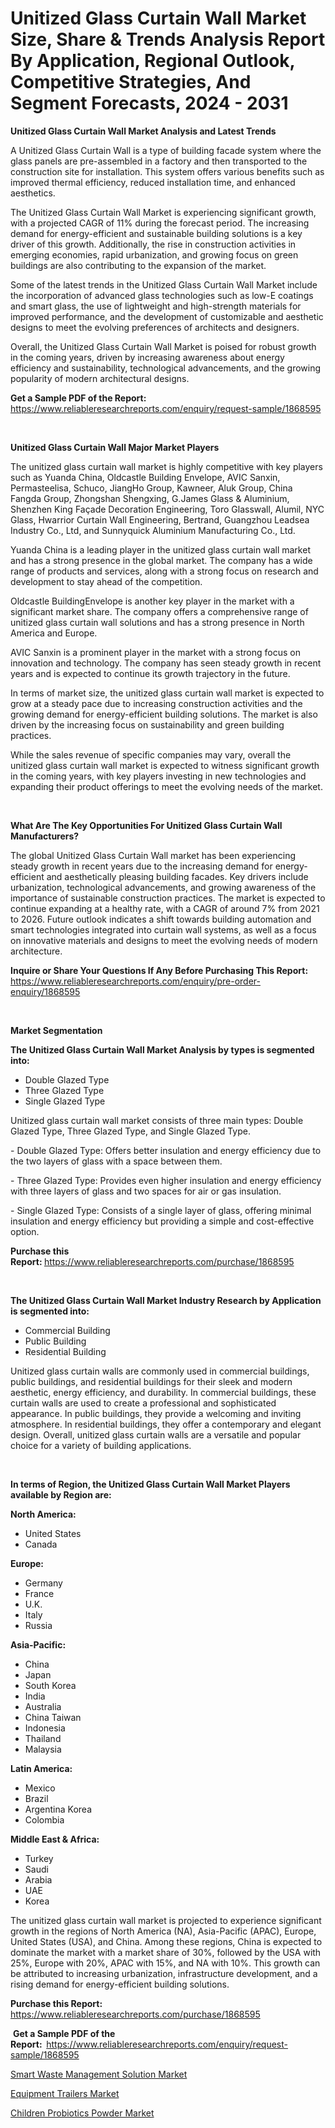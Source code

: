 <p><h1>Unitized Glass Curtain Wall Market Size, Share & Trends Analysis Report By Application, Regional Outlook, Competitive Strategies, And Segment Forecasts, 2024 - 2031</h1></p><p><strong>Unitized Glass Curtain Wall Market Analysis and Latest Trends</strong></p>
<p><p>A Unitized Glass Curtain Wall is a type of building facade system where the glass panels are pre-assembled in a factory and then transported to the construction site for installation. This system offers various benefits such as improved thermal efficiency, reduced installation time, and enhanced aesthetics.</p><p>The Unitized Glass Curtain Wall Market is experiencing significant growth, with a projected CAGR of 11% during the forecast period. The increasing demand for energy-efficient and sustainable building solutions is a key driver of this growth. Additionally, the rise in construction activities in emerging economies, rapid urbanization, and growing focus on green buildings are also contributing to the expansion of the market.</p><p>Some of the latest trends in the Unitized Glass Curtain Wall Market include the incorporation of advanced glass technologies such as low-E coatings and smart glass, the use of lightweight and high-strength materials for improved performance, and the development of customizable and aesthetic designs to meet the evolving preferences of architects and designers.</p><p>Overall, the Unitized Glass Curtain Wall Market is poised for robust growth in the coming years, driven by increasing awareness about energy efficiency and sustainability, technological advancements, and the growing popularity of modern architectural designs.</p></p>
<p><strong>Get a Sample PDF of the Report:&nbsp;</strong> <a href="https://www.reliableresearchreports.com/enquiry/request-sample/1868595">https://www.reliableresearchreports.com/enquiry/request-sample/1868595</a></p>
<p>&nbsp;</p>
<p><strong>Unitized Glass Curtain Wall Major Market Players</strong></p>
<p><p>The unitized glass curtain wall market is highly competitive with key players such as Yuanda China, Oldcastle Building Envelope, AVIC Sanxin, Permasteelisa, Schuco, JiangHo Group, Kawneer, Aluk Group, China Fangda Group, Zhongshan Shengxing, G.James Glass & Aluminium, Shenzhen King Façade Decoration Engineering, Toro Glasswall, Alumil, NYC Glass, Hwarrior Curtain Wall Engineering, Bertrand, Guangzhou Leadsea Industry Co., Ltd, and Sunnyquick Aluminium Manufacturing Co., Ltd.</p><p>Yuanda China is a leading player in the unitized glass curtain wall market and has a strong presence in the global market. The company has a wide range of products and services, along with a strong focus on research and development to stay ahead of the competition.</p><p>Oldcastle BuildingEnvelope is another key player in the market with a significant market share. The company offers a comprehensive range of unitized glass curtain wall solutions and has a strong presence in North America and Europe.</p><p>AVIC Sanxin is a prominent player in the market with a strong focus on innovation and technology. The company has seen steady growth in recent years and is expected to continue its growth trajectory in the future.</p><p>In terms of market size, the unitized glass curtain wall market is expected to grow at a steady pace due to increasing construction activities and the growing demand for energy-efficient building solutions. The market is also driven by the increasing focus on sustainability and green building practices.</p><p>While the sales revenue of specific companies may vary, overall the unitized glass curtain wall market is expected to witness significant growth in the coming years, with key players investing in new technologies and expanding their product offerings to meet the evolving needs of the market.</p></p>
<p>&nbsp;</p>
<p><strong>What Are The Key Opportunities For Unitized Glass Curtain Wall Manufacturers?</strong></p>
<p><p>The global Unitized Glass Curtain Wall market has been experiencing steady growth in recent years due to the increasing demand for energy-efficient and aesthetically pleasing building facades. Key drivers include urbanization, technological advancements, and growing awareness of the importance of sustainable construction practices. The market is expected to continue expanding at a healthy rate, with a CAGR of around 7% from 2021 to 2026. Future outlook indicates a shift towards building automation and smart technologies integrated into curtain wall systems, as well as a focus on innovative materials and designs to meet the evolving needs of modern architecture.</p></p>
<p><strong>Inquire or Share Your Questions If Any Before Purchasing This Report:</strong> <a href="https://www.reliableresearchreports.com/enquiry/pre-order-enquiry/1868595">https://www.reliableresearchreports.com/enquiry/pre-order-enquiry/1868595</a></p>
<p>&nbsp;</p>
<p><strong>Market Segmentation</strong></p>
<p><strong>The Unitized Glass Curtain Wall Market Analysis by types is segmented into:</strong></p>
<p><ul><li>Double Glazed Type</li><li>Three Glazed Type</li><li>Single Glazed Type</li></ul></p>
<p><p>Unitized glass curtain wall market consists of three main types: Double Glazed Type, Three Glazed Type, and Single Glazed Type. </p><p>- Double Glazed Type: Offers better insulation and energy efficiency due to the two layers of glass with a space between them.</p><p>  </p><p>- Three Glazed Type: Provides even higher insulation and energy efficiency with three layers of glass and two spaces for air or gas insulation.</p><p>  </p><p>- Single Glazed Type: Consists of a single layer of glass, offering minimal insulation and energy efficiency but providing a simple and cost-effective option.</p></p>
<p><strong>Purchase this Report:&nbsp;</strong><a href="https://www.reliableresearchreports.com/purchase/1868595">https://www.reliableresearchreports.com/purchase/1868595</a></p>
<p>&nbsp;</p>
<p><strong>The Unitized Glass Curtain Wall Market Industry Research by Application is segmented into:</strong></p>
<p><ul><li>Commercial Building</li><li>Public Building</li><li>Residential Building</li></ul></p>
<p><p>Unitized glass curtain walls are commonly used in commercial buildings, public buildings, and residential buildings for their sleek and modern aesthetic, energy efficiency, and durability. In commercial buildings, these curtain walls are used to create a professional and sophisticated appearance. In public buildings, they provide a welcoming and inviting atmosphere. In residential buildings, they offer a contemporary and elegant design. Overall, unitized glass curtain walls are a versatile and popular choice for a variety of building applications.</p></p>
<p>&nbsp;</p>
<p><strong>In terms of Region, the Unitized Glass Curtain Wall Market Players available by Region are:</strong></p>
<p>
    <p> <strong> North America: </strong>
        <ul>
            <li>United States</li>
            <li>Canada</li>
        </ul>
        </p> 
    <p> <strong> Europe: </strong>
        <ul>
            <li>Germany</li>
            <li>France</li>
            <li>U.K.</li>
            <li>Italy</li>
            <li>Russia</li>
        </ul>
        </p> 
    <p> <strong> Asia-Pacific: </strong>
        <ul>
            <li>China</li>
            <li>Japan</li>
            <li>South Korea</li>
            <li>India</li>
            <li>Australia</li>
            <li>China Taiwan</li>
            <li>Indonesia</li>
            <li>Thailand</li>
            <li>Malaysia</li>
        </ul>
        </p> 
    <p> <strong> Latin America: </strong>
        <ul>
            <li>Mexico</li>
            <li>Brazil</li>
            <li>Argentina Korea</li>
            <li>Colombia</li>
        </ul>
        </p> 
    <p> <strong> Middle East & Africa: </strong>
        <ul>
            <li>Turkey</li>
            <li>Saudi</li>
            <li>Arabia</li>
            <li>UAE</li>
            <li>Korea</li>
        </ul>
    </p>
    </p>
<p><p>The unitized glass curtain wall market is projected to experience significant growth in the regions of North America (NA), Asia-Pacific (APAC), Europe, United States (USA), and China. Among these regions, China is expected to dominate the market with a market share of 30%, followed by the USA with 25%, Europe with 20%, APAC with 15%, and NA with 10%. This growth can be attributed to increasing urbanization, infrastructure development, and a rising demand for energy-efficient building solutions.</p></p>
<p><strong>Purchase this Report: </strong><a href="https://www.reliableresearchreports.com/purchase/1868595">https://www.reliableresearchreports.com/purchase/1868595</a></p>
<p>&nbsp;<strong>Get a Sample PDF of the Report:&nbsp;&nbsp;</strong><a href="https://www.reliableresearchreports.com/enquiry/request-sample/1868595">https://www.reliableresearchreports.com/enquiry/request-sample/1868595</a></p>
<p><strong></strong></p>
<p><p><a href="https://view.publitas.com/reportprime-1/smart-waste-management-solution-market-growth-market-trends-covid-19-impact-and-forecasts-for-period-from-2023-2030/">Smart Waste Management Solution Market</a></p><p><a href="https://view.publitas.com/reportprime-1/equipment-trailers-market-offers-provide-insightful-data-for-the-time-period-from-2023-to-2030-and-also-provide-analysis-based-on-application-type-and-region/">Equipment Trailers Market</a></p><p><a href="https://view.publitas.com/reportprime-1/insights-into-children-probiotics-powder-market-size-analysing-market-share-trends-and-growth-from-2023-to-2030/">Children Probiotics Powder Market</a></p></p>